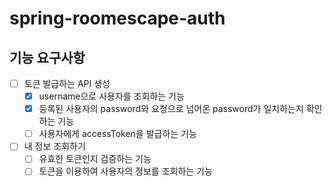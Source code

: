 # spring-roomescape-auth

## 기능 요구사항
- [ ] 토큰 발급하는 API 생성
  - [X] username으로 사용자를 조회하는 기능
  - [x] 등록된 사용자의 password와 요청으로 넘어온 password가 일치하는지 확인하는 기능
  - [ ] 사용자에게 accessToken을 발급하는 기능
- [ ] 내 정보 조회하기
  - [ ] 유효한 토큰인지 검증하는 기능
  - [ ] 토큰을 이용하여 사용자의 정보를 조회하는 기능
